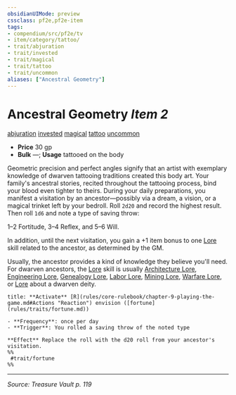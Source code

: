 ```yaml
---
obsidianUIMode: preview
cssclass: pf2e,pf2e-item
tags:
- compendium/src/pf2e/tv
- item/category/tattoo/
- trait/abjuration
- trait/invested
- trait/magical
- trait/tattoo
- trait/uncommon
aliases: ["Ancestral Geometry"]
---
```

# Ancestral Geometry *Item 2*  
[abjuration](abjuration.md "Abjuration School Trait")  [invested](invested.md "Invested Item Trait")  [magical](magical.md "Magical Item Trait")  [tattoo](tattoo-lowg.md "Tattoo Item Trait")  [uncommon](uncommon.md "Uncommon Rarity Trait")  

- **Price** 30 gp
- **Bulk** —; **Usage** tattooed on the body

Geometric precision and perfect angles signify that an artist with exemplary knowledge of dwarven tattooing traditions created this body art. Your family's ancestral stories, recited throughout the tattooing process, bind your blood even tighter to theirs. During your daily preparations, you manifest a visitation by an ancestor—possibly via a dream, a vision, or a magical trinket left by your bedroll. Roll `2d20` and record the highest result. Then roll `1d6` and note a type of saving throw:

1–2 Fortitude, 3–4 Reflex, and 5–6 Will.

In addition, until the next visitation, you gain a +1 item bonus to one [Lore](skills.md#Lore) skill related to the ancestor, as determined by the GM.

Usually, the ancestor provides a kind of knowledge they believe you'll need. For dwarven ancestors, the [Lore](skills.md#Lore) skill is usually [Architecture Lore](skills.md#Lore), [Engineering Lore](skills.md#Lore), [Genealogy Lore](skills.md#Lore), [Labor Lore](skills.md#Lore), [Mining Lore](skills.md#Lore), [Warfare Lore](skills.md#Lore), or [Lore](skills.md#Lore) about a dwarven deity.

```ad-embed-ability
title: **Activate** [R](rules/core-rulebook/chapter-9-playing-the-game.md#Actions "Reaction") envision ([fortune](rules/traits/fortune.md))

- **Frequency**: once per day
- **Trigger**: You rolled a saving throw of the noted type

**Effect** Replace the roll with the d20 roll from your ancestor's visitation.  
%%
 #trait/fortune 
%%
```


---
*Source: Treasure Vault p. 119*